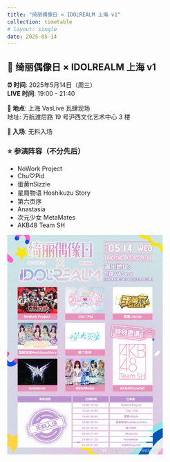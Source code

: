 ```yaml
---
title: "绮丽偶像日 × IDOLREALM 上海 v1"
collection: timetable
# layout: single
date: 2025-05-14
---
```


## 🔮 绮丽偶像日 × IDOLREALM 上海 v1

**⏰ 时间**: 2025年5月14日（周三）  
**LIVE 时间**: 19:00 - 21:40  

**📍 地点**: 上海 VasLive 瓦肆现场  
地址: 万航渡后路 19 号沪西文化艺术中心 3 楼  

**🎫 入场**: 无料入场  

### ⭐ 参演阵容（不分先后）
- NoWork Project  
- Chu♡Pid  
- 蛋黄πSizzle  
- 星屑物语 Hoshikuzu Story  
- 第六页序  
- Anastasia  
- 次元少女 MetaMates  
- AKB48 Team SH

![poster](./images/14-0.jpg)